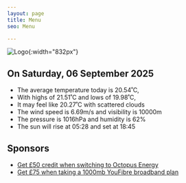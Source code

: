 ```yaml
---
layout: page
title: Menu
seo: Menu

---
```


![Logo](/images/logo.jpg){:width="832px"}

<!-- weather_marker starts -->
## On Saturday, 06 September 2025

- The average temperature today is 20.54˚C,
- With highs of 21.51˚C and lows of 19.98˚C,
- It may feel like 20.27˚C with scattered clouds
- The wind speed is 6.69m/s and visibility is 10000m
- The pressure is 1016hPa and humidity is 62%
- The sun will rise at 05:28 and set at 18:45

<!-- weather_marker ends -->

## Sponsors

- [Get £50 credit when switching to Octopus Energy](https://bit.ly/3oD1nnS)
- [Get £75 when taking a 1000mb YouFibre broadband plan](https://aklam.io/91zWhU?)
